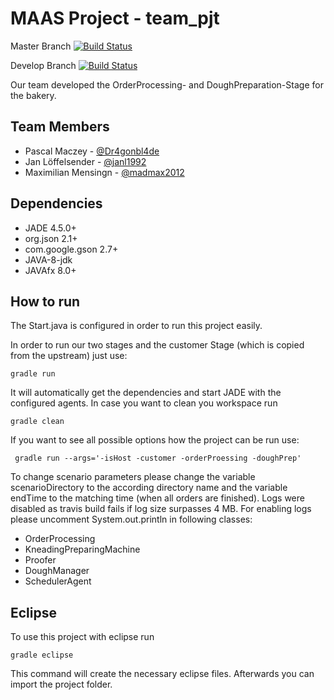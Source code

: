# MAAS Project - team_pjt

Master Branch [![Build Status](https://travis-ci.org/HBRS-MAAS/ws18-project-team_pjt.svg?branch=master)](https://travis-ci.org/HBRS-MAAS/ws18-project-team_pjt)

Develop Branch [![Build Status](https://travis-ci.org/HBRS-MAAS/ws18-project-team_pjt.svg?branch=develop)](https://travis-ci.org/HBRS-MAAS/ws18-project-team_pjt)

Our team developed the OrderProcessing- and DoughPreparation-Stage for the bakery.

## Team Members
* Pascal Maczey - [@Dr4gonbl4de](https://github.com/Dr4gonbl4de)
* Jan Löffelsender - [@janl1992](https://github.com/janl1992)
* Maximilian Mensingn - [@madmax2012](https://github.com/madmax2012)

## Dependencies
* JADE 4.5.0+
* org.json 2.1+
* com.google.gson 2.7+
* JAVA-8-jdk
* JAVAfx 8.0+

## How to run
The Start.java is configured in order to run this project easily.

In order to run our two stages and the customer Stage (which is copied from the upstream) just use:

    gradle run

It will automatically get the dependencies and start JADE with the configured agents.
In case you want to clean you workspace run

    gradle clean
    
If you want to see all possible options how the project can be run use:

     gradle run --args='-isHost -customer -orderProessing -doughPrep'

To change scenario parameters please change the variable scenarioDirectory to the according directory name and the variable endTime to the matching time (when all orders are finished).
Logs were disabled as travis build fails if log size surpasses 4 MB. For enabling logs please uncomment System.out.println in following classes:
* OrderProcessing
* KneadingPreparingMachine
* Proofer
* DoughManager
* SchedulerAgent

## Eclipse
To use this project with eclipse run

    gradle eclipse

This command will create the necessary eclipse files.
Afterwards you can import the project folder.
